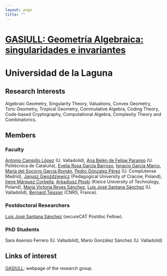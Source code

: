 ```yaml
---
layout: page
title: ""
---
```


# [GASIULL: Geometría Algebraica: singularidades e invariantes](https://gasiull.webs.ull.es/)

# Universidad de la Laguna


## Research Interests

Algebraic Geometry, Singularity Theory, Valuations, Convex Geometry, Toric Geometry, Tropical Geometry, Commutative Algebra,  Coding Theory, Code-based Cryptography, Computational Algebra, Complexity Theory and Combinatorics.  


## Members

### Faculty


[Antonio Campillo López](http://www.singacom.uva.es/campillo/) (U. Valladolid), [Ana Belén de Felipe Paramio](https://orcid.org/0000-0002-2171-9829) (U. Politécnica de Cataluña), [Evelia Rosa García Barroso](https://ergarcia.webs.ull.es/), [Ignacio García Marco](https://sites.google.com/site/ignaciogarciamarco/home), [María del Socorro García Román](https://portalciencia.ull.es/investigadores/158134/detalle), [Pedro Gónzalez Pérez](https://www.ucm.es/pedro_gonzalez_perez/) (U. Complutense Madrid), [Janusz Gwoździewicz](https://orcid.org/0000-0002-2035-1073) (Pedagogical University of Cracow, Poland), [Irene Márquez Corbella](https://portalciencia.ull.es/investigadores/81640/detalle), [Arkadiusz Płoski](https://gasiull.webs.ull.es/ploski-ingles.html) (Kielce University of Technology, Poland), [María Victoria Reyes Sánchez](https://scholar.google.es/citations?user=-Ylet1cAAAAJ&hl=es), [Luis José Santana Sánchez](https://scholar.google.es/citations?user=dekFlDMAAAAJ&hl=es) (U. Valladolid), [Bernard Teissier](https://webusers.imj-prg.fr/~bernard.teissier/) (CNRS, France).

### Postdoctoral Researchers

[Luis José Santana Sánchez](https://portalciencia.ull.es/investigadores/118135/detalle) (secureCAT Postdoc Fellow).

### PhD Students

Sara Asensio Ferrero (U. Valladolid), Mario González Sánchez (U. Valladolid)


## Links of interest

[GASIULL](https://gasiull.webs.ull.es/): webpage of the research group.





